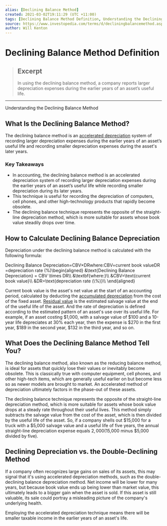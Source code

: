 ```yaml
---
alias: [Declining Balance Method]
created: 2021-03-02T19:11:29 (UTC +11:00)
tags: [Declining Balance Method Definition, Understanding the Declining Balance Method]
source: https://www.investopedia.com/terms/d/decliningbalancemethod.asp
author: Will Kenton
---
```


# Declining Balance Method Definition

> ## Excerpt
> In using the declining balance method, a company reports larger depreciation expenses during the earlier years of an asset’s useful life.

---

Understanding the Declining Balance Method
## What Is the Declining Balance Method?

The declining balance method is an [accelerated depreciation](https://www.investopedia.com/terms/a/accelerateddepreciation.asp) system of recording larger depreciation expenses during the earlier years of an asset’s useful life and recording smaller depreciation expenses during the asset's later years.

### Key Takeaways

-   In accounting, the declining balance method is an accelerated depreciation system of recording larger depreciation expenses during the earlier years of an asset’s useful life while recording smaller depreciation during its later years. 
-   This technique is useful for recording the depreciation of computers, cell phones, and other high-technology products that rapidly become obsolete.
-   The declining balance technique represents the opposite of the straight-line depreciation method, which is more suitable for assets whose book value steadily drops over time.

## How to Calculate Declining Balance Depreciation

Depreciation under the declining balance method is calculated with the following formula:

Declining Balance Depreciation\=CBV×DRwhere:CBV\=current book valueDR\=depreciation rate (%)\\begin{aligned} &\\text{Declining Balance Depreciation} = CBV \\times DR\\\\ &\\textbf{where:}\\\\ &CBV=\\text{current book value}\\\\ &DR=\\text{depreciation rate (\\%)}\\\\ \\end{aligned}

Current book value is the asset's net value at the start of an accounting period, calculated by deducting the [accumulated depreciation](https://www.investopedia.com/terms/a/accumulated-depreciation.asp) from the cost of the fixed asset. [Residual value](https://www.investopedia.com/terms/r/residual-value.asp) is the estimated salvage value at the end of the useful life of the asset. And the rate of depreciation is defined according to the estimated pattern of an asset's use over its useful life. For example, if an asset costing $1,000, with a salvage value of $100 and a 10-year life depreciates at 30% each year, then the expense is $270 in the first year, $189 in the second year, $132 in the third year, and so on.

## What Does the Declining Balance Method Tell You?

The declining balance method, also known as the reducing balance method, is ideal for assets that quickly lose their values or inevitably become obsolete. This is classically true with computer equipment, cell phones, and other high-tech items, which are generally useful earlier on but become less so as newer models are brought to market. An accelerated method of depreciation ultimately factors in the phase-out of these assets.

The declining balance technique represents the opposite of the straight-line depreciation method, which is more suitable for assets whose book value drops at a steady rate throughout their useful lives. This method simply subtracts the salvage value from the cost of the asset, which is then divided by the useful life of the asset. So, if a company shells out $15,000 for a truck with a $5,000 salvage value and a useful life of five years, the annual straight-line depreciation expense equals $2,000 ($15,000 minus $5,000 divided by five).

## Declining Depreciation vs. the Double-Declining Method

If a company often recognizes large gains on sales of its assets, this may signal that it's using accelerated depreciation methods, such as the double-declining balance depreciation method. Net income will be lower for many years, but because book value ends up being lower than market value, this ultimately leads to a bigger gain when the asset is sold. If this asset is still valuable, its sale could portray a misleading picture of the company's underlying health.

Employing the accelerated depreciation technique means there will be smaller taxable income in the earlier years of an asset's life.

